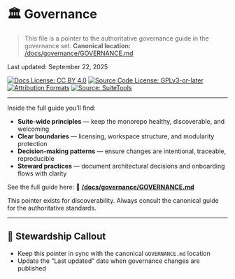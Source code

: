 # 🏛️ Governance

> This file is a pointer to the authoritative governance guide in the governance set.
> **Canonical location:** [/docs/governance/GOVERNANCE.md](docs/governance/GOVERNANCE.md)

Last updated: September 22, 2025

<!-- License badges: keep in sync with LICENSE, LICENSE-DOCS.md and ATTRIBUTION.md -->
[![Docs License: CC BY 4.0](https://img.shields.io/badge/Docs%20License-CC%20BY%204.0-lightgrey.svg)](LICENSE-DOCS.md) [![Source Code License: GPLv3-or-later](https://img.shields.io/badge/Source%20Code-GPLv3--or--later-yellow.svg)](LICENSE)
[![Attribution Formats](https://img.shields.io/badge/Attribution%20Formats-Markdown%20%26%20Plain%20Text-blue)](ATTRIBUTION.md) [![Source: SuiteTools](https://img.shields.io/badge/Source-SuiteTools-green)](https://github.com/mattplant/SuiteTools/)

---

Inside the full guide you’ll find:

- **Suite‑wide principles** — keep the monorepo healthy, discoverable, and welcoming
- **Clear boundaries** — licensing, workspace structure, and modularity protection
- **Decision‑making patterns** — ensure changes are intentional, traceable, reproducible
- **Steward practices** — document architectural decisions and onboarding flows with clarity

See the full guide here:
📘 **[/docs/governance/GOVERNANCE.md](docs/governance/GOVERNANCE.md)**

This pointer exists for discoverability. Always consult the canonical guide for the authoritative standards.

---

## 🧭 Stewardship Callout

- Keep this pointer in sync with the canonical `GOVERNANCE.md` location
- Update the “Last updated” date when governance changes are published
